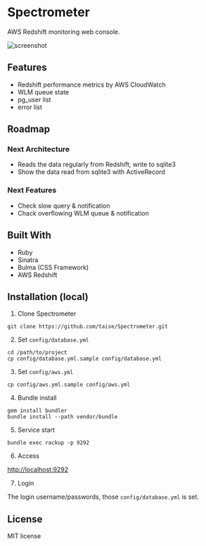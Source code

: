 # Spectrometer

AWS Redshift monitoring web console.

![screenshot](https://raw.githubusercontent.com/taise/Spectrometer/images/spectrometer_ss.png)

## Features

* Redshift performance metrics by AWS CloudWatch
* WLM queue state
* pg_user list
* error list


## Roadmap

### Next Architecture

* Reads the data regularly from Redshift, write to sqlite3
* Show the data read from sqlite3 with ActiveRecord


### Next Features

* Check slow query & notification
* Chack overflowing WLM queue & notification


## Built With

* Ruby
* Sinatra
* Bulma (CSS Framework)
* AWS Redshift


## Installation (local)

1. Clone Spectrometer

```
git clone https://github.com/taise/Spectrometer.git
```

2. Set `config/database.yml`

```
cd /path/to/project
cp config/database.yml.sample config/database.yml
```

3. Set `config/aws.yml`

```
cp config/aws.yml.sample config/aws.yml
```

4. Bundle install

```
gem install bundler
bundle install --path vendor/bundle
```

5. Service start

```
bundle exec rackup -p 9292
```

6. Access

[http://localhost:9292](http://localhost:9292)


7. Login

The login username/passwords, those `config/database.yml` is set.


## License

MIT license
